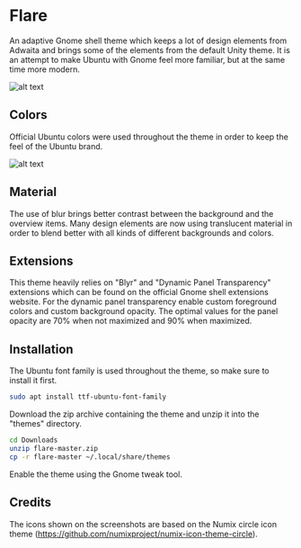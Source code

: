 # Flare
An adaptive Gnome shell theme which keeps a lot of design elements from
Adwaita and brings some of the elements from the default
Unity theme. It is an attempt to make Ubuntu with Gnome feel more
familiar, but at the same time more modern.

![alt text](https://raw.githubusercontent.com/vladimir-genkin/image-assets/master/screenshots/2017-11-04-16-56-01.png)

## Colors
Official Ubuntu colors were used throughout the theme in order to keep the feel of the Ubuntu brand. 

![alt text](https://raw.githubusercontent.com/vladimir-genkin/image-assets/master/screenshots/2017-11-04-16-56-54.png)

## Material
The use of blur brings better contrast between the background and the overview items. Many design
elements are now using translucent material in order to blend better with all kinds of different backgrounds
and colors.

## Extensions
This theme heavily relies on "Blyr" and "Dynamic Panel Transparency" extensions which can be found on the official
Gnome shell extensions website. For the dynamic panel transparency enable custom foreground colors and custom background opacity.
The optimal values for the panel opacity are 70% when not maximized and 90% when maximized.

## Installation
The Ubuntu font family is used throughout the theme, so make sure to install it first.

```sh
sudo apt install ttf-ubuntu-font-family
```
Download the zip archive containing the theme and unzip it into the "themes" directory.

```sh
cd Downloads
unzip flare-master.zip
cp -r flare-master ~/.local/share/themes
```

Enable the theme using the Gnome tweak tool.

## Credits
The icons shown on the screenshots are based on the Numix circle icon theme
(https://github.com/numixproject/numix-icon-theme-circle).
